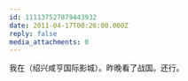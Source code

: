 ```yaml
---
id: 111137527879443932
date: 2011-04-17T00:26:00.000Z
reply: false
media_attachments: 0
---
```


我在（绍兴咸亨国际影城）。昨晚看了战国。还行。 ​​​​

